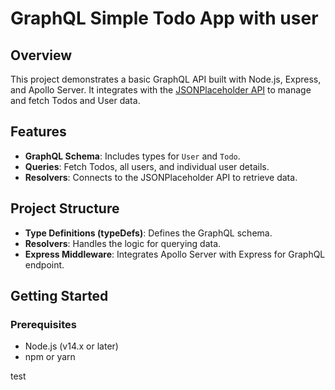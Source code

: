 # GraphQL Simple Todo App with user

## Overview

This project demonstrates a basic GraphQL API built with Node.js, Express, and Apollo Server. It integrates with the [JSONPlaceholder API](https://jsonplaceholder.typicode.com) to manage and fetch Todos and User data.

## Features

- **GraphQL Schema**: Includes types for `User` and `Todo`.
- **Queries**: Fetch Todos, all users, and individual user details.
- **Resolvers**: Connects to the JSONPlaceholder API to retrieve data.

## Project Structure

- **Type Definitions (typeDefs)**: Defines the GraphQL schema.
- **Resolvers**: Handles the logic for querying data.
- **Express Middleware**: Integrates Apollo Server with Express for GraphQL endpoint.

## Getting Started

### Prerequisites

- Node.js (v14.x or later)
- npm or yarn


test



